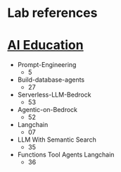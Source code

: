 # Lab references
# [AI Education](https://docs.google.com/spreadsheets/d/1KUsKdwNMJhtVQDvdS8X76Y2HozfBem3aSyhWsVHpqpI/edit?gid=0#gid=0) 

* Prompt-Engineering
  * 5
* Build-database-agents
  * 27
* Serverless-LLM-Bedrock
  * 53
* Agentic-on-Bedrock
  * 52
* Langchain
  * 07
* LLM With Semantic Search
  * 35    
* Functions Tool Agents Langchain
  * 36
